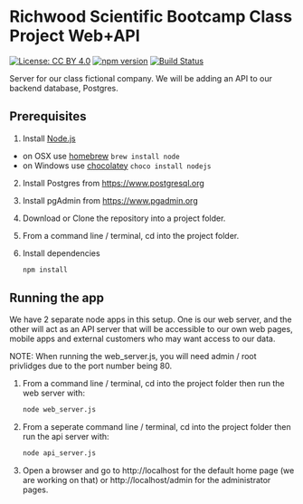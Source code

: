 # Richwood Scientific Bootcamp Class Project Web+API
[![License: CC BY 4.0](https://img.shields.io/badge/License-CC%20BY%204.0-lightgrey.svg)](http://creativecommons.org/licenses/by/4.0/)
[![npm version](https://badge.fury.io/js/npm.svg)](https://badge.fury.io/js/npm) 
[![Build Status](https://travis-ci.org/chucktee/rsi-class-server.png?branch=master)](https://travis-ci.org/chucktee/rsi-class-server)

Server for our class fictional company.
We will be adding an API to our backend database, Postgres.

## Prerequisites

1. Install [Node.js](http://nodejs.org)
 - on OSX use [homebrew](http://brew.sh) `brew install node`
 - on Windows use [chocolatey](https://chocolatey.org/) `choco install nodejs`

2. Install Postgres from https://www.postgresql.org

3. Install pgAdmin from https://www.pgadmin.org

4. Download or Clone the repository into a project folder.

5. From a command line / terminal, cd into the project folder.

6. Install dependencies

    ```bash
    npm install
    ``` 
## Running the app

We have 2 separate node apps in this setup. One is our web server, and the other will act as an API server that will be accessible to our own web pages, mobile apps and external customers who may want access to our data.

NOTE: When running the web_server.js, you will need admin / root privlidges due to the port number being 80.

1. From a command line / terminal, cd into the project folder then run the web server with:

    ```bash
    node web_server.js
    ``` 
    
2. From a seperate command line / terminal, cd into the project folder then run the api server with:

    ```bash
    node api_server.js
    ```  
    
3. Open a browser and go to http://localhost for the default home page (we are working on that) or http://localhost/admin for the administrator pages.   
